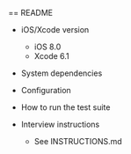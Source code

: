 == README

* iOS/Xcode version

    * iOS 8.0
    * Xcode 6.1

* System dependencies

* Configuration

* How to run the test suite

* Interview instructions

    * See INSTRUCTIONS.md